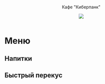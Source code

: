 <html>
    <header>
        <p>Кафе "Киберпанк"</p>
        <img src="https://abrakadabra.fun/uploads/posts/2022-02/1645994240_2-abrakadabra-fun-p-znachok-kiberpank-stim-3.jpg">
    </header>
    <main>
        <h1>Меню</h1>
        <def class="mene">
        <h2>Напитки</h2><h2> Быстрый перекус</h2>
    </main>
</html>
